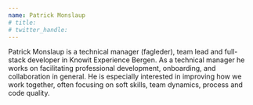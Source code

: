 ```yaml
---
name: Patrick Monslaup
# title: 
# twitter_handle: 
---
```

Patrick Monslaup is a technical manager (fagleder), team lead and full-stack developer in Knowit Experience Bergen. As a technical manager he works on facilitating professional development, onboarding, and collaboration in general. He is especially interested in improving how we work together, often focusing on soft skills, team dynamics, process and code quality.
